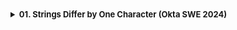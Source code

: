 <details >
 <summary style="font-size: small; font-weight: bold">01. Strings Differ by One Character (Okta SWE 2024)</summary>

###### 01

![img.png](img.png)

1. Time Complexity: O(n * n * m)

```js
function solution(arr){
    const len = arr.length;
    
    for(let i = 0; i < len - 1; i++){
        for(let j = i + 1; j < len; j++){
            if(isStringDiffer(arr[i], arr[j]))
                return true;
        }
    }
    
    return false;
}

function isStringDiffer(str1, str2){
    if(str1.length !== str2.length)
        return false;
    
    let isDifferFound = false;
    for(let i = 0; i < str1.length; i++){
        if(str1.charCodeAt(i) !== str2.charCodeAt(i)){
            if(isDifferFound)
                return false;
            isDifferFound = true;
        }
    }
    
    return isDifferFound;
}
```

2. Time Complexity: O(n * m)
```js
function solution(arr){
    const s = new Set();
    
    for(let str of arr){
        for(let i = 0; i < str.length; i++){
            const modifiedStr = str.substring(0, i) + '*' + str.substring(i+1);
            
            if(s.has(modifiedStr))
                return true;
                
            s.add(modifiedStr);
        }
    }
    
    return false;
}


console.log(solution(["abcd","acbd", "aacd"]));
console.log(solution(["ab","cd","yz"]));
console.log(solution(["abcd","cccc","abyd","abab"]));
```
</details>
